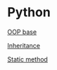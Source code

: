 # Python
[OOP base](https://github.com/yg-c/python/blob/main/oop.py)

[Inheritance](https://github.com/yg-c/python/blob/main/inheritance.py)

[Static method](https://github.com/yg-c/python/blob/main/static_method.py)
